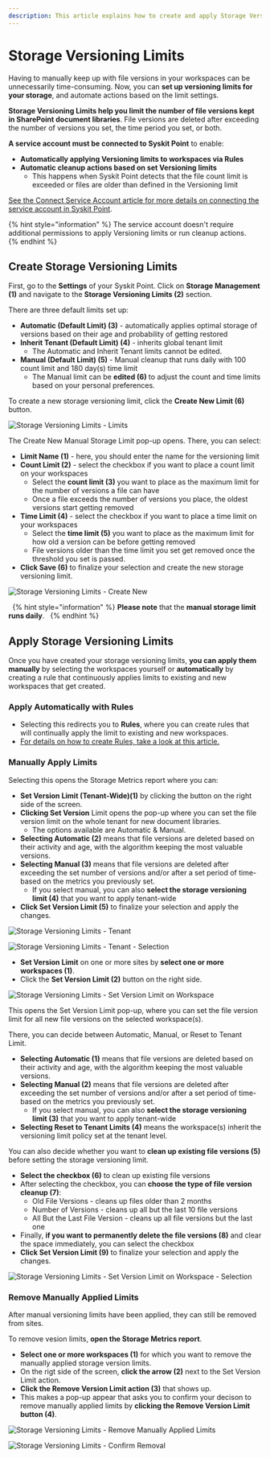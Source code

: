 ```yaml
---
description: This article explains how to create and apply Storage Versioning Limits in Syskit Point.
---
```


# Storage Versioning Limits  

Having to manually keep up with file versions in your workspaces can be unnecessarily time-consuming. Now, you can **set up versioning limits for your storage**, and automate actions based on the limit settings. 

**Storage Versioning Limits help you limit the number of file versions kept in SharePoint document libraries**. File versions are deleted after exceeding the number of versions you set, the time period you set, or both. 

**A service account must be connected to Syskit Point** to enable:
* **Automatically applying Versioning limits to workspaces via Rules**
* **Automatic cleanup actions based on set Versioning limits**
    * This happens when Syskit Point detects that the file count limit is exceeded or files are older than defined in the Versioning limit

[See the Connect Service Account article for more details on connecting the service account in Syskit Point](../configuration/connect-service-account.md). 

{% hint style="information" %}
The service account doesn't require additional permissions to apply Versioning limits or run cleanup actions.   
{% endhint %}

## Create Storage Versioning Limits

First, go to the **Settings** of your Syskit Point. Click on **Storage Management (1)** and navigate to the **Storage Versioning Limits (2)** section.

There are three default limits set up:
* **Automatic (Default Limit) (3)** - automatically applies optimal storage of versions based on their age and probability of getting restored
* **Inherit Tenant (Default Limit) (4)** - inherits global tenant limit
    * The Automatic and Inherit Tenant limits cannot be edited. 
* **Manual (Default Limit) (5)** - Manual cleanup that runs daily with 100 count limit and 180 day(s) time limit 
    * The Manual limit can be **edited (6)** to adjust the count and time limits based on your personal preferences. 

To create a new storage versioning limit, click the **Create New Limit (6)** button. 

![Storage Versioning Limits - Limits](../.gitbook/assets/storage-versioning-limits-new-limit.png)

The Create New Manual Storage Limit pop-up opens. There, you can select:
* **Limit Name (1)** - here, you should enter the name for the versioning limit 
* **Count Limit (2)** - select the checkbox if you want to place a count limit on your workspaces
    * Select the **count limit (3)** you want to place as the maximum limit for the number of versions a file can have
    * Once a file exceeds the number of versions you place, the oldest versions start getting removed
* **Time Limit (4)** - select the checkbox if you want to place a time limit on your workspaces
    * Select the **time limit (5)** you want to place as the maximum limit for how old a version can be before getting removed
    * File versions older than the time limit you set get removed once the threshold you set is passed. 
* **Click Save (6)** to finalize your selection and create the new storage versioning limit. 

![Storage Versioning Limits - Create New](../.gitbook/assets/storage-versioning-limits-new-limit-create.png)

 
{% hint style="information" %}
**Please note** that the **manual storage limit runs daily**.  
{% endhint %}

## Apply Storage Versioning Limits

Once you have created your storage versioning limits, **you can apply them manually** by selecting the workspaces yourself or **automatically** by creating a rule that continuously applies limits to existing and new workspaces that get created.

### **Apply Automatically with Rules**

* Selecting this redirects you to **Rules**, where you can create rules that will continually apply the limit to existing and new workspaces.
* [For details on how to create Rules, take a look at this article.](../governance-and-automation/automated-workflows/policy-automation.md)


### **Manually Apply Limits**

Selecting this opens the Storage Metrics report where you can:

* **Set Version Limit (Tenant-Wide)(1)** by clicking the button on the right side of the screen.
* **Clicking Set Version** Limit opens the pop-up where you can set the file version limit on the whole tenant for new document libraries.
    * The options available are Automatic & Manual.  
* **Selecting Automatic (2)** means that file versions are deleted based on their activity and age, with the algorithm keeping the most valuable versions.
* **Selecting Manual (3)** means that file versions are deleted after exceeding the set number of versions and/or after a set period of time-based on the metrics you previously set.
    * If you select manual, you can also **select the storage versioning limit (4)** that you want to apply tenant-wide
* **Click Set Version Limit (5)** to finalize your selection and apply the changes. 

![Storage Versioning Limits - Tenant](../.gitbook/assets/storage-versioning-limits-new-limit-tenant.png)

![Storage Versioning Limits - Tenant - Selection](../.gitbook/assets/storage-versioning-limits-new-limit-tenant-select.png)

* **Set Version Limit** on one or more sites by **select one or more workspaces (1)**.
* Click the **Set Version Limit (2)** button on the right side.

![Storage Versioning Limits - Set Version Limit on Workspace](../.gitbook/assets/storage-versioning-limits-new-limit-workspaces.png)

This opens the Set Version Limit pop-up, where you can set the file version limit for all new file versions on the selected workspace(s). 

There, you can decide between Automatic, Manual, or Reset to Tenant Limit. 

* **Selecting Automatic (1)** means that file versions are deleted based on their activity and age, with the algorithm keeping the most valuable versions.
* **Selecting Manual (2)** means that file versions are deleted after exceeding the set number of versions and/or after a set period of time-based on the metrics you previously set.
    * If you select manual, you can also **select the storage versioning limit (3)** that you want to apply tenant-wide
* **Selecting Reset to Tenant Limits (4)** means the workspace(s) inherit the versioning limit policy set at the tenant level.

You can also decide whether you want to **clean up existing file versions (5)** before setting the storage versioning limit. 

* **Select the checkbox (6)** to clean up existing file versions
* After selecting the checkbox, you can **choose the type of file version cleanup (7)**: 
    * Old File Versions - cleans up files older than 2 months
    * Number of Versions - cleans up all but the last 10 file versions
    * All But the Last File Version - cleans up all file versions but the last one
* Finally, **if you want to permanently delete the file versions (8)** and clear the space immediately, you can select the checkbox
* **Click Set Version Limit (9)** to finalize your selection and apply the changes. 

![Storage Versioning Limits - Set Version Limit on Workspace - Selection](../.gitbook/assets/storage-versioning-limits-new-limit-workspaces-selection.png)

### **Remove Manually Applied Limits**

After manual versioning limits have been applied, they can still be removed from sites.

To remove vesion limits, **open the Storage Metrics report**.
* **Select one or more workspaces (1)** for which you want to remove the manually applied storage version limits.
* On the rigt side of the screen, **click the arrow (2)** next to the Set Version Limit action.
* **Click the Remove Version Limit action (3)** that shows up. 
* This makes a pop-up appear that asks you to confirm your decison to remove manually applied limits by **clicking the Remove Version Limit button (4)**.


![Storage Versioning Limits - Remove Manually Applied Limits](../.gitbook/assets/storage-versioning-limits-remove-manually-applied.png)

![Storage Versioning Limits - Confirm Removal](../.gitbook/assets/storage-versioning-limits-remove-manually-applied-confirmation.png)
